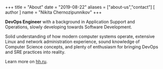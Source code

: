 +++
title = "About"
date = "2019-08-22"
aliases = ["about-us","contact"]
[ author ]
  name = "Nikita Chernozipunnikov"
+++

**DevOps Engineer** with a background in Application Support and Operations, slowly developing towards Software Development. 

Solid understanding of how modern computer systems operate, extensive Linux and network administration experience, sound knowledge of Computer Science concepts, and plenty of enthusiasm for bringing DevOps and SRE practices into reality. 

Learn more on [hh.ru](https://hh.ru/resume/9b1d143bff074159570039ed1f4c6839524665).
